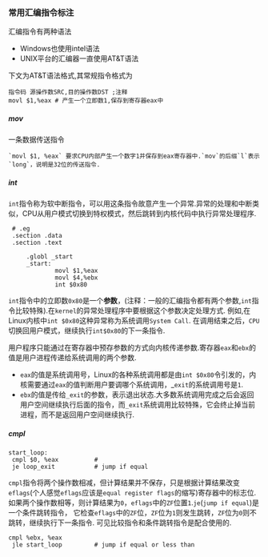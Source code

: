 ### 常用汇编指令标注

汇编指令有两种语法 

 - Windows也使用intel语法
 - UNIX平台的汇编器一直使用AT&T语法

下文为AT&T语法格式,其常规指令格式为 
    
    指令码 源操作数SRC,目的操作数DST ;注释
    movl $1,%eax # 产生一个立即数1,保存到寄存器eax中


##### mov   

一条数据传送指令

    `movl $1, %eax` 要求CPU内部产生一个数字1并保存到eax寄存器中.`mov`的后缀`l`表示`long`，说明是32位的传送指令.
    
##### int

`int`指令称为软中断指令，可以用这条指令故意产生一个异常.异常的处理和中断类似，CPU从用户模式切换到特权模式，然后跳转到内核代码中执行异常处理程序.

     # .eg 
     .section .data          
     .section .text       
        
         .globl _start
         _start:
                 movl $1,%eax
                 movl $4,%ebx
                 int $0x80
        
     
`int`指令中的立即数`0x80`是一个**参数**，(注释：一般的汇编指令都有两个参数,`int`指令比较特殊).在`kernel`的异常处理程序中要根据这个参数决定处理方式.
例如,在Linux内核中`int $0x80`这种异常称为系统调用`System Call`.
在调用结束之后，`CPU`切换回用户模式，继续执行`int$0x80`的下一条指令.

用户程序只能通过在寄存器中预存参数的方式向内核传递参数.寄存器`eax`和`ebx`的值是用户进程传递给系统调用的两个参数.

 - `eax`的值是系统调用号，Linux的各种系统调用都是由`int $0x80`令引发的，内核需要通过`eax`的值判断用户要调哪个系统调用，_`exit`的系统调用号是`1`.
 - `ebx`的值是传给`_exit`的参数，表示退出状态.大多数系统调用完成之后会返回用户空间继续执行后面的指令，而`_exit`系统调用比较特殊，它会终止掉当前进程，而不是返回用户空间继续执行.

##### cmpl

    start_loop:
     cmpl $0, %eax          # 
     je loop_exit           # jump if equal
     
`cmpl`指令将两个操作数相减，但计算结果并不保存，只是根据计算结果改变`eflags`(个人感觉`eflags`应该是`equal register flags`的缩写)寄存器中的标志位.
如果两个操作数相等，则计算结果为`0`，`eflags`中的`ZF`位置`1`.`je`(`jump if equal`)是一个条件跳转指令，
它检查`eflags`中的`ZF`位，`ZF`位为`1`则发生跳转，`ZF`位为`0`则不跳转，继续执行下一条指令.
可见比较指令和条件跳转指令是配合使用的.   

    cmpl %ebx, %eax
     jle start_loop         # jump if equal or less than
     
       